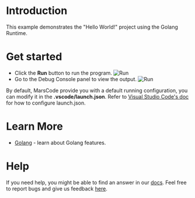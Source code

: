 # Introduction
This example demonstrates the "Hello World!" project using the Golang Runtime.

# Get started
- Click the **Run** button to run the program.
  ![Run](../../images/native_golang/run.jpeg)
- Go to the Debug Console panel to view the output.
  ![Run](../../images/native_golang/debug.jpeg)

By default, MarsCode provide you with a default running configuration, you can modify it in the **.vscode/launch.json**. Refer to [Visual Studio Code's doc](https://code.visualstudio.com/docs/editor/debugging) for how to configure launch.json.

# Learn More
- [Golang](https://go.dev/learn/) - learn about Golang features.

# Help
If you need help, you might be able to find an answer in our [docs](https://docs.marscode.com/). Feel free to report bugs and give us feedback [here](https://discord.gg/qtVMXEDbRw).